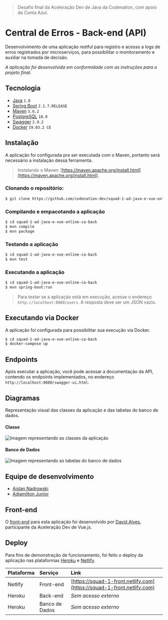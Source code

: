 > Desafio final da Aceleração Dev de Java da Codenation, com apoio da Conta Azul.

# Central de Erros - Back-end (API)

Desenvolvimento de uma aplicação restful para registro e acesso a logs de erros registrados por microserviços, para possibilitar o monitoramento e auxiliar na tomada de decisão.

*A aplicação foi desenvolvida em conformidade com as instruções para o projeto final.* 

## Tecnologia

- [Java](https://www.oracle.com/technetwork/java/javase/downloads/index.html) ```1.8```
- [Spring Boot](https://spring.io/projects/spring-boot) ```2.1.7.RELEASE```
- [Maven](https://maven.apache.org/) ```3.6.2```
- [PostgreSQL](https://www.postgresql.org/) ```10.9``` 
- [Swagger](https://swagger.io/) ```2.9.2```
- [Docker](https://www.docker.com/) ```19.03.2 CE```

## Instalação

A aplicação foi configurada pra ser executada com o Maven, portanto será necessário a instalação dessa ferramenta. 

> Instalando o Maven: [https://maven.apache.org/install.html](https://maven.apache.org/install.html).

### Clonando o repositório:

```bash
$ git clone https://github.com/codenation-dev/squad-1-ad-java-e-vue-online-ca-back.git
```

### Compilando e empacotando a aplicação

```bash
$ cd squad-1-ad-java-e-vue-online-ca-back
$ mvn compile
$ mvn package
```

### Testando a aplicação

```bash
$ cd squad-1-ad-java-e-vue-online-ca-back
$ mvn test
```

### Executando a aplicação

```bash
$ cd squad-1-ad-java-e-vue-online-ca-back
$ mvn spring-boot:run
```

> Para testar se a aplicação está em execução, acesse o endereço ```http://localhost:8080/users```. A resposta deve ser um JSON vazio.

## Executando via Docker

A aplicação foi configurada para possibilitar sua execução via Docker.

```bash
$ cd squad-1-ad-java-e-vue-online-ca-back
$ docker-compose up
```

## Endpoints

Após executar a aplicação, você pode acessar a documentação da API, contendo os endpoints implementados, no endereço ```http://localhost:8080/swagger-ui.html```.

## Diagramas

Representação visual das classes da aplicação e das tabelas do banco de dados.

#### Classe

<img src="https://github.com/codenation-dev/squad-1-ad-java-e-vue-online-ca-back/blob/master/assets/uml.png" alt="Imagem representando as classes da aplicação">

#### Banco de Dados

<img src="https://github.com/codenation-dev/squad-1-ad-java-e-vue-online-ca-back/blob/master/assets/db.png" alt="Imagem representando as tabelas do banco de dados">

## Equipe de desenvolvimento

- [Aislan Nadrowski](https://github.com/ANadrowski) 
- [Adjamilton Junior](https://github.com/ajunior)

## Front-end

O [front-end](https://github.com/codenation-dev/squad-1-ad-java-e-vue-online-ca-front) para esta aplicação foi desenvolvido por [David Alves](https://github.com/davidalves1), participante da Aceleração Dev de Vue.js.

## Deploy

Para fins de demonstração de funcionamento, foi feito o deploy da aplicação nas plataformas [Heroku](https://www.heroku.com/) e [Netlify](https://www.netlify.com/).

| Plataforma | Serviço | Link |
| :--- | :--- | :--- |
| Netlify | Front-end | [https://squad-1-front.netlify.com](https://squad-1-front.netlify.com)|
| Heroku | Back-end | *Sem acesso externo* |
| Heroku | Banco de Dados | *Sem acesso externo* |